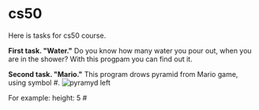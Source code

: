 # cs50
Here is tasks for cs50 course.

**First task. "Water."** 
Do you know how many water you pour out, when you are in the shower? With this progpam you can find out it.

**Second task. "Mario."**
This program drows pyramid from Mario game, using symbol #.
![pyramyd left](https://pp.userapi.com/c844618/v844618318/1c2ed6/rprUAeTHjrM.jpg)

For example:
height: 5
    #
   ##
  ###
 ####
#####
